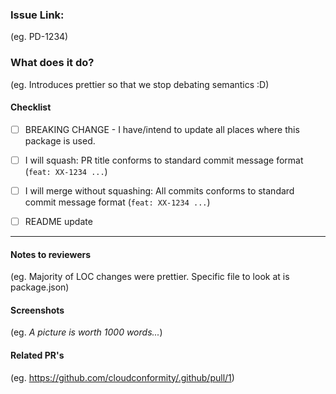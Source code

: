 ### Issue Link:

(eg. PD-1234)

### What does it do?

(eg. Introduces prettier so that we stop debating semantics :D)

#### Checklist


- [ ] BREAKING CHANGE - I have/intend to update all places where this package is used.
- [ ] I will squash: PR title conforms to standard commit message format (`feat: XX-1234 ...`)
- [ ] I will merge without squashing: All commits conforms to standard commit message format (`feat: XX-1234 ...`)
- [ ] README update


---

#### Notes to reviewers

(eg. Majority of LOC changes were prettier. Specific file to look at is package.json)

#### Screenshots

(eg. _A picture is worth 1000 words..._)

#### Related PR's

(eg. https://github.com/cloudconformity/.github/pull/1)
